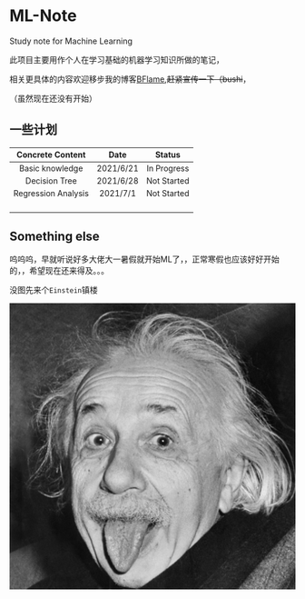 # ML-Note
Study note for Machine Learning 

此项目主要用作个人在学习基础的机器学习知识所做的笔记，

相关更具体的内容欢迎移步我的博客[BFlame](https://bflameswift.github.io/),~~赶紧宣传一下（bushi~~，

（虽然现在还没有开始）







## 一些计划



|  Concrete Content   |   Date    |   Status    |
| :-----------------: | :-------: | :---------: |
|   Basic knowledge   | 2021/6/21 | In Progress |
|    Decision Tree    | 2021/6/28 | Not Started |
| Regression Analysis | 2021/7/1  | Not Started |
|                     |           |             |
|                     |           |             |
|                     |           |             |
|                     |           |             |





## Something else

呜呜呜，早就听说好多大佬大一暑假就开始ML了，，正常寒假也应该好好开始的，，希望现在还来得及。。。

没图先来个`Einstein`镇楼

![Einstein](https://github.com/BFlameSwift/img/blob/main/20210619204013.jpg)


